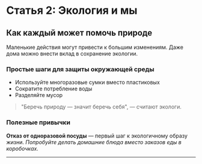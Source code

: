 # Статья 2: Экология и мы

## Как каждый может помочь природе

Маленькие действия могут привести к большим изменениям. Даже дома можно внести вклад в сохранение экологии.

### Простые шаги для защиты окружающей среды

- Используйте многоразовые сумки вместо пластиковых
- Сократите потребление воды
- Разделяйте мусор

> "Беречь природу — значит беречь себя", — считают экологи.

### Полезные привычки

**Отказ от одноразовой посуды** — первый шаг к экологичному образу жизни. *Попробуйте делать домашние блюда вместо заказов еды в коробочках.*

---
